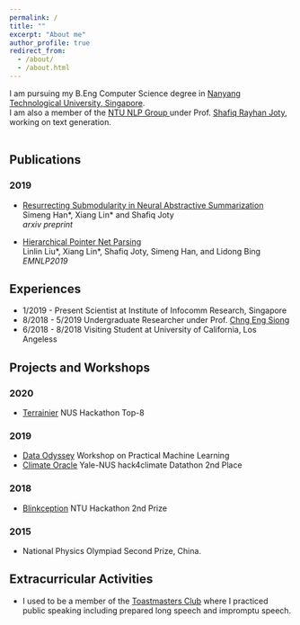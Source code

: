```yaml
---
permalink: /
title: ""
excerpt: "About me"
author_profile: true
redirect_from: 
  - /about/
  - /about.html
---
```


I am pursuing my B.Eng Computer Science degree in [Nanyang Technological University, Singapore](http://www.ntu.edu.sg/). <br>
I am also a member of the [NTU NLP Group ](https://ntunlpsg.github.io/#about) under Prof. [Shafiq Rayhan Joty](https://raihanjoty.github.io/), working on text generation.
<br><br>


## Publications
### 2019
 - [Resurrecting Submodularity in Neural Abstractive Summarization](https://arxiv.org/abs/1911.03014) <br>
 Simeng Han*, Xiang Lin* and Shafiq Joty <br>
 *arxiv preprint*

 - [Hierarchical Pointer Net Parsing](https://www.aclweb.org/anthology/D19-1093/) <br>
 Linlin Liu*, Xiang Lin*, Shafiq Joty, Simeng Han, and Lidong Bing <br>
 *EMNLP2019*
 
## Experiences
 - 1/2019 - Present  Scientist at Institute of Infocomm Research, Singapore
 - 8/2018 - 5/2019   Undergraduate Researcher under Prof. [Chng Eng Siong](https://www.ntu.edu.sg/home/aseschng/)
 - 6/2018 - 8/2018   Visiting Student at University of California, Los Angeless
 
## Projects and Workshops
### 2020
 - [Terrainier](https://devpost.com/software/terrainier)
 NUS Hackathon Top-8

### 2019
 - [Data Odyssey](https://medium.com/ntuoss/data-odyssey-practical-machine-learning-c22c20cc061)
 Workshop on Practical Machine Learning <br>
 - [Climate Oracle](https://github.com/ShirleyHan6/Hack4ClimateOracle)
 Yale-NUS hack4climate Datathon 2nd Place
 
### 2018
 - [Blinkception](https://devpost.com/software/blinkception)
 NTU Hackathon 2nd Prize
 
### 2015
 - National Physics Olympiad Second Prize, China.
 
## Extracurricular Activities
 - I used to be a member of the [Toastmasters Club](https://www.toastmasters.org/) where I practiced public speaking including prepared long speech and impromptu speech. 
